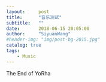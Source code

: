 ```yaml
---
layout:     post
title:      "音乐测试" 
subtitle:   ""
date:       2018-06-15 20:05:00
author:     "SiyuanWang"
#header-img: "img/post-bg-2015.jpg"
catalog: true
tags:
    - Music
---
```

<div>
<audio src="https://github.com/CLOWREAD/clowread.github.io/raw/master/msc/TheEndofYoRHa.mp3" loop=-1 />
</div>
The End of YoRha
<embed autostart="true" hidden="true" loop="true" src="https://github.com/CLOWREAD/clowread.github.io/raw/master/msc/TheEndofYoRHa.mp3"></embed> 
